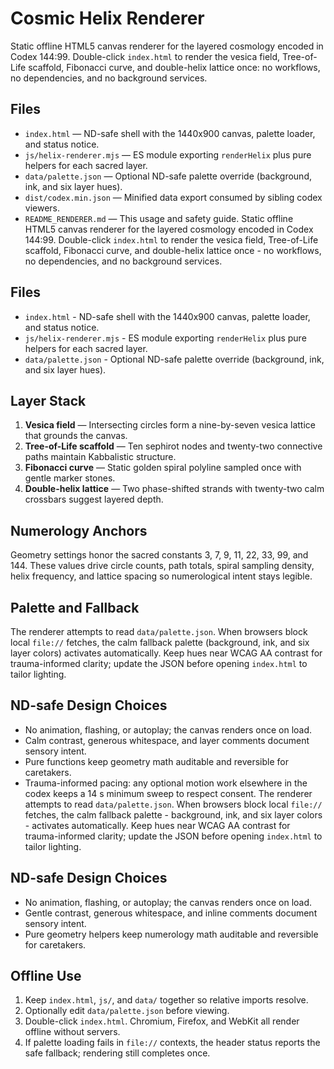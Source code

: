 # Cosmic Helix Renderer

Static offline HTML5 canvas renderer for the layered cosmology encoded in Codex 144:99. Double-click `index.html` to render the vesica field, Tree-of-Life scaffold, Fibonacci curve, and double-helix lattice once: no workflows, no dependencies, and no background services.

## Files
- `index.html` &mdash; ND-safe shell with the 1440x900 canvas, palette loader, and status notice.
- `js/helix-renderer.mjs` &mdash; ES module exporting `renderHelix` plus pure helpers for each sacred layer.
- `data/palette.json` &mdash; Optional ND-safe palette override (background, ink, and six layer hues).
- `dist/codex.min.json` &mdash; Minified data export consumed by sibling codex viewers.
- `README_RENDERER.md` &mdash; This usage and safety guide.
Static offline HTML5 canvas renderer for the layered cosmology encoded in Codex 144:99. Double-click `index.html` to render the vesica field, Tree-of-Life scaffold, Fibonacci curve, and double-helix lattice once - no workflows, no dependencies, and no background services.

## Files
- `index.html` - ND-safe shell with the 1440x900 canvas, palette loader, and status notice.
- `js/helix-renderer.mjs` - ES module exporting `renderHelix` plus pure helpers for each sacred layer.
- `data/palette.json` - Optional ND-safe palette override (background, ink, and six layer hues).

## Layer Stack
1. **Vesica field** &mdash; Intersecting circles form a nine-by-seven vesica lattice that grounds the canvas.
2. **Tree-of-Life scaffold** &mdash; Ten sephirot nodes and twenty-two connective paths maintain Kabbalistic structure.
3. **Fibonacci curve** &mdash; Static golden spiral polyline sampled once with gentle marker stones.
4. **Double-helix lattice** &mdash; Two phase-shifted strands with twenty-two calm crossbars suggest layered depth.

## Numerology Anchors
Geometry settings honor the sacred constants 3, 7, 9, 11, 22, 33, 99, and 144. These values drive circle counts, path totals, spiral sampling density, helix frequency, and lattice spacing so numerological intent stays legible.

## Palette and Fallback
The renderer attempts to read `data/palette.json`. When browsers block local `file://` fetches, the calm fallback palette (background, ink, and six layer colors) activates automatically. Keep hues near WCAG AA contrast for trauma-informed clarity; update the JSON before opening `index.html` to tailor lighting.

## ND-safe Design Choices
- No animation, flashing, or autoplay; the canvas renders once on load.
- Calm contrast, generous whitespace, and layer comments document sensory intent.
- Pure functions keep geometry math auditable and reversible for caretakers.
- Trauma-informed pacing: any optional motion work elsewhere in the codex keeps a 14 s minimum sweep to respect consent.
The renderer attempts to read `data/palette.json`. When browsers block local `file://` fetches, the calm fallback palette - background, ink, and six layer colors - activates automatically. Keep hues near WCAG AA contrast for trauma-informed clarity; update the JSON before opening `index.html` to tailor lighting.

## ND-safe Design Choices
- No animation, flashing, or autoplay; the canvas renders once on load.
- Gentle contrast, generous whitespace, and inline comments document sensory intent.
- Pure geometry helpers keep numerology math auditable and reversible for caretakers.

## Offline Use
1. Keep `index.html`, `js/`, and `data/` together so relative imports resolve.
2. Optionally edit `data/palette.json` before viewing.
3. Double-click `index.html`. Chromium, Firefox, and WebKit all render offline without servers.
4. If palette loading fails in `file://` contexts, the header status reports the safe fallback; rendering still completes once.
